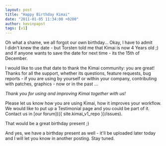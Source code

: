 ```yaml
---
layout: post
title: "Happy Birthday Kimai"
date: "2011-01-05 11:34:00 +0200"
author: kevinpapst
tags: [v1]
---
```


Oh what a shame, we all forgot our own birthday... Okay, I have to admit I didn't knew the date - but Torsten told me that Kimai is now 4 Years old ;)
and if anyone wants to save the date for next time - its the 15th of December.

I would like to use that date to thank the Kimai community: you are great!
Thanks for all the support, whether its questions, feature requests, bug reports - if you are using by yourself or within your company,
contributing with patches, graphics - now or in the past ...

*Thank you for using and improving Kimai together with us!*

Please let us know how you are using Kimai, how it improves your workflow.
We would like to put up a Testimonial page and you could be part of it. Contact us in [our forum]({{ site.kimai_v1_repo }}/issues).

That would be a great birthday present ;)

And yes, we have a birthday present as well - it'll be uploaded later today and I will let you know in another posting. Stay tuned.
